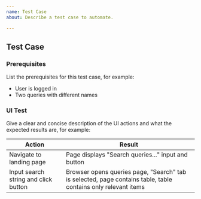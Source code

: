 ```yaml
---
name: Test Case
about: Describe a test case to automate.

---
```


<!--
Please note that **redash-ui-tests** is released with a
[Contributor Code of Conduct][code of conduct]. By participating in this
project you agree to abide by its terms.

[code of conduct]: /CODE_OF_CONDUCT.md
-->

## Test Case

### Prerequisites

List the prerequisites for this test case, for example:

- User is logged in
- Two queries with different names

### UI Test

Give a clear and concise description of the UI actions and what the expected
results are, for example:

Action | Result
------------ | -------------
Navigate to landing page | Page displays "Search queries..." input and button
Input search string and click button | Browser opens queries page, "Search" tab is selected, page contains table, table contains only relevant items
